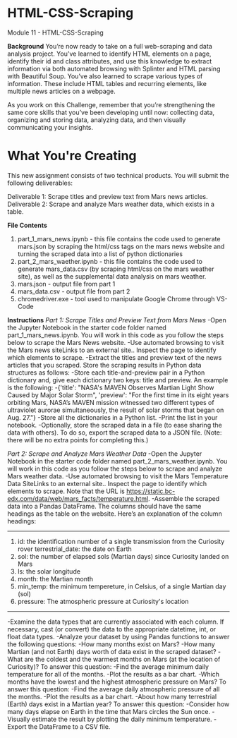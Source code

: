 # HTML-CSS-Scraping
Module 11 - HTML-CSS-Scraping

**Background**
You’re now ready to take on a full web-scraping and data analysis project. You’ve learned to identify HTML elements on a page, identify their id and class attributes, and use this knowledge to extract information via both automated browsing with Splinter and HTML parsing with Beautiful Soup. You’ve also learned to scrape various types of information. These include HTML tables and recurring elements, like multiple news articles on a webpage.

As you work on this Challenge, remember that you’re strengthening the same core skills that you’ve been developing until now: collecting data, organizing and storing data, analyzing data, and then visually communicating your insights.

# What You're Creating
This new assignment consists of two technical products. You will submit the following deliverables:

Deliverable 1: Scrape titles and preview text from Mars news articles.
Deliverable 2: Scrape and analyze Mars weather data, which exists in a table.

**File Contents**
1. part_1_mars_news.ipynb - this file contains the code used to generate mars.json by scraping the html/css tags on the mars news website and turning the scraped data into a list of python dictionaries
2. part_2_mars_waether.ipynb - this file contains the code used to generate mars_data.csv (by scraping html/css on the mars weather site), as well as the supplemental data analysis on mars weather. 
3. mars.json - output file from part 1
4. mars_data.csv - output file from part 2
5. chromedriver.exe - tool used to manipulate Google Chrome through VS-Code

**Instructions**
*Part 1: Scrape Titles and Preview Text from Mars News*
-Open the Jupyter Notebook in the starter code folder named part_1_mars_news.ipynb. You will work in this code as you follow the steps below to scrape the Mars News website.
-Use automated browsing to visit the Mars news siteLinks to an external site.. Inspect the page to identify which elements to scrape.
-Extract the titles and preview text of the news articles that you scraped. Store the scraping results in Python data structures as follows:
-Store each title-and-preview pair in a Python dictionary and, give each dictionary two keys: title and preview. An example is the following:
-{'title': "NASA's MAVEN Observes Martian Light Show Caused by Major Solar Storm", 
 'preview': "For the first time in its eight years orbiting Mars, NASA’s MAVEN mission witnessed two different types of ultraviolet aurorae simultaneously, the result of solar storms that began on Aug. 27."}
-Store all the dictionaries in a Python list.
-Print the list in your notebook.
-Optionally, store the scraped data in a file (to ease sharing the data with others). To do so, export the scraped data to a JSON file. (Note: there will be no extra points for completing this.)

*Part 2: Scrape and Analyze Mars Weather Data*
-Open the Jupyter Notebook in the starter code folder named part_2_mars_weather.ipynb. You will work in this code as you follow the steps below to scrape and analyze Mars weather data.
-Use automated browsing to visit the Mars Temperature Data SiteLinks to an external site.. Inspect the page to identify which elements to scrape. Note that the URL is https://static.bc-edx.com/data/web/mars_facts/temperature.html.
-Assemble the scraped data into a Pandas DataFrame. The columns should have the same headings as the table on the website. Here’s an explanation of the column headings:
***
1. id: the identification number of a single transmission from the Curiosity rover 
terrestrial_date: the date on Earth
2. sol: the number of elapsed sols (Martian days) since Curiosity landed on Mars 
3. ls: the solar longitude 
4. month: the Martian month 
5. min_temp: the minimum tempereture, in Celsius, of a single Martian day (sol) 
6. pressure: The atmospheric pressure at Curiosity's location 
***
-Examine the data types that are currently associated with each column. If necessary, cast (or convert) the data to the appropriate datetime, int, or float data types. 
-Analyze your dataset by using Pandas functions to answer the following questions: 
-How many months exist on Mars? 
-How many Martian (and not Earth) days worth of data exist in the scraped dataset? 
-What are the coldest and the warmest months on Mars (at the location of Curiosity)? To answer this question: 
-Find the average minimum daily temperature for all of the months. 
-Plot the results as a bar chart. 
-Which months have the lowest and the highest atmospheric pressure on Mars? To answer this question: 
-Find the average daily atmospheric pressure of all the months. 
-Plot the results as a bar chart. 
-About how many terrestrial (Earth) days exist in a Martian year? To answer this question: 
-Consider how many days elapse on Earth in the time that Mars circles the Sun once. 
-Visually estimate the result by plotting the daily minimum temperature. 
-Export the DataFrame to a CSV file. 
